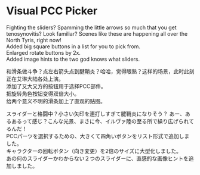 # Visual PCC Picker

Fighting the sliders? Spamming the little arrows so much that you get tenosynovitis? Look familiar? Scenes like these are happening all over the North Tyris, right now!  
Added big square buttons in a list for you to pick from.  
Enlarged rotate buttons by 2x.  
Added image hints to the two god knows what sliders.  

和滑条做斗争？点左右箭头点到腱鞘炎？哈哈，觉得眼熟？这样的场景，此时此刻正在艾琳大陆各处上演。  
添加了又大又方的按钮用于选择PCC部件。  
把旋转角色按钮变得双倍大小。  
给两个意义不明的滑条加上了直观的贴图。  

スライダーと格闘中？小さい矢印を連打しすぎて腱鞘炎になりそう？ あー、あるあるって感じ？こんな光景、まさに今、イルヴァ陸の至る所で繰り広げられてるんだ！  
PCCパーツを選択するための、大きくて四角いボタンをリスト形式で追加しました。  
キャラクターの回転ボタン（向き変更）を2倍のサイズに大型化しました。  
あの何のスライダーかわからない２つのスライダーに、直感的な画像ヒントを追加しました。  